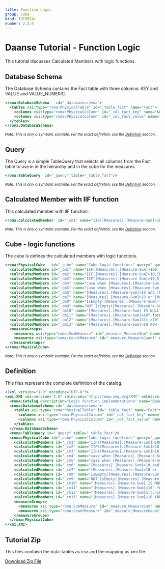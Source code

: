 ```yaml
---
title: Function Logic
group: Cube
kind: TUTORIAL
number: 2.3.6
---
```

# Daanse Tutorial - Function Logic

This tutorial discusses Calculated Members with logic functions.



## Database Schema

The Database Schema contains the Fact table with three columns: KEY and VALUE and VALUE_NUMERIC.


```xml
<roma:DatabaseSchema   id="_databaseschema">
  <tables xsi:type="roma:PhysicalTable" id="_table_fact" name="Fact">
    <columns xsi:type="roma:PhysicalColumn" id="_col_fact_key" name="KEY"/>
    <columns xsi:type="roma:PhysicalColumn" id="_col_fact_value" name="VALUE" type="Integer"/>
  </tables>
</roma:DatabaseSchema>

```
*<small>Note: This is only a symbolic example. For the exact definition, see the [Definition](#definition) section.</small>*
## Query

The Query is a simple TableQuery that selects all columns from the Fact table to use in in the hierarchy and in the cube for the measures.


```xml
<roma:TableQuery  id="_query" table="_table_fact"/>

```
*<small>Note: This is only a symbolic example. For the exact definition, see the [Definition](#definition) section.</small>*
## Calculated Member with IIF function

This calculated member with IIF function.


```xml
<roma:CalculatedMember  id="_cm1" name="IIF([Measures].[Measure-Sum]>100,[Measures].[Measure-Sum],Null)" formula="IIF([Measures].[Measure-Sum]>100,[Measures].[Measure-Sum],Null)"/>

```
*<small>Note: This is only a symbolic example. For the exact definition, see the [Definition](#definition) section.</small>*
## Cube - logic functions

The cube is defines the calculated members with logic functions.


```xml
<roma:PhysicalCube   id="_cube" name="Cube logic functions" query="_query">
  <calculatedMembers id="_cm1" name="IIF([Measures].[Measure-Sum]>100,[Measures].[Measure-Sum],Null)" formula="IIF([Measures].[Measure-Sum]>100,[Measures].[Measure-Sum],Null)"/>
  <calculatedMembers id="_cm2" name="IIF([Measures].[Measure-Sum]>10,[Measures].[Measure-Sum],Null)" formula="IIF([Measures].[Measure-Sum]>10,[Measures].[Measure-Sum],Null)"/>
  <calculatedMembers id="_cm3" name="IIF([Measures].[Measure-Sum]>10,5,10)" formula="IIF([Measures].[Measure-Sum]>10,5,10)"/>
  <calculatedMembers id="_cm4" name="case when [Measures].[Measure-Sum]>10 then [Measures].[Measure-Sum] else [Measures].[Measure-Count] end" formula="case when [Measures].[Measure-Sum]>10 then [Measures].[Measure-Sum] else [Measures].[Measure-Count] end"/>
  <calculatedMembers id="_cm5" name="case when [Measures].[Measure-Sum]>100 then [Measures].[Measure-Sum] else [Measures].[Measure-Count] end" formula="case when [Measures].[Measure-Sum]>100 then [Measures].[Measure-Sum] else [Measures].[Measure-Count] end"/>
  <calculatedMembers id="_cm6" name="[Measures].[Measure-Sum]>10 and [Measures].[Measure-Count]>0" formula="[Measures].[Measure-Sum]>10 and [Measures].[Measure-Count]>0"/>
  <calculatedMembers id="_cm7" name="[Measures].[Measure-Sum]>10 or [Measures].[Measure-Count]>0" formula="[Measures].[Measure-Sum]>10 or [Measures].[Measure-Count]>0"/>
  <calculatedMembers id="_cm8" name="IsEmpty([Measures].[Measure-Sum])" formula="IsEmpty([Measures].[Measure-Sum])"/>
  <calculatedMembers id="_cm9" name="NOT IsEmpty([Measures].[Measure-Sum])" formula="NOT IsEmpty([Measures].[Measure-Sum])"/>
  <calculatedMembers id="_cm10" name="[Measures].[Measure-Sum] IS NULL" formula="[Measures].[Measure-Sum] IS NULL"/>
  <calculatedMembers id="_cm11" name="[Measures].[Measure-Sum]=10" formula="[Measures].[Measure-Sum]=10"/>
  <calculatedMembers id="_cm12" name="[Measures].[Measure-Sum]&lt;>10" formula="[Measures].[Measure-Sum]&lt;>10"/>
  <calculatedMembers id="_cm13" name="[Measures].[Measure-Sum]=10 XOR [Measures].[Measure-Sum]>10" formula="[Measures].[Measure-Sum]=10 XOR [Measures].[Measure-Sum]>10"/>
  <measureGroups>
    <measures xsi:type="roma:SumMeasure" id="_measure_MeasureSum" name="Measure-Sum" column="_col_fact_value"/>
    <measures xsi:type="roma:CountMeasure" id="_measure_MeasureCount" name="Measure-Count" column="_col_fact_value"/>
  </measureGroups>
</roma:PhysicalCube>

```
*<small>Note: This is only a symbolic example. For the exact definition, see the [Definition](#definition) section.</small>*

## Definition

This files represent the complete definition of the catalog.

```xml
<?xml version="1.0" encoding="UTF-8"?>
<xmi:XMI xmi:version="2.0" xmlns:xmi="http://www.omg.org/XMI" xmlns:xsi="http://www.w3.org/2001/XMLSchema-instance" xmlns:roma="https://www.daanse.org/spec/org.eclipse.daanse.rolap.mapping">
  <roma:Catalog description="Logic function implementations" name="Daanse Tutorial - Function Logic" cubes="_cube" dbschemas="_databaseschema"/>
  <roma:DatabaseSchema id="_databaseschema">
    <tables xsi:type="roma:PhysicalTable" id="_table_fact" name="Fact">
      <columns xsi:type="roma:PhysicalColumn" id="_col_fact_key" name="KEY"/>
      <columns xsi:type="roma:PhysicalColumn" id="_col_fact_value" name="VALUE" type="Integer"/>
    </tables>
  </roma:DatabaseSchema>
  <roma:TableQuery id="_query" table="_table_fact"/>
  <roma:PhysicalCube id="_cube" name="Cube logic functions" query="_query">
    <calculatedMembers id="_cm1" name="IIF([Measures].[Measure-Sum]>100,[Measures].[Measure-Sum],Null)" formula="IIF([Measures].[Measure-Sum]>100,[Measures].[Measure-Sum],Null)"/>
    <calculatedMembers id="_cm2" name="IIF([Measures].[Measure-Sum]>10,[Measures].[Measure-Sum],Null)" formula="IIF([Measures].[Measure-Sum]>10,[Measures].[Measure-Sum],Null)"/>
    <calculatedMembers id="_cm3" name="IIF([Measures].[Measure-Sum]>10,5,10)" formula="IIF([Measures].[Measure-Sum]>10,5,10)"/>
    <calculatedMembers id="_cm4" name="case when [Measures].[Measure-Sum]>10 then [Measures].[Measure-Sum] else [Measures].[Measure-Count] end" formula="case when [Measures].[Measure-Sum]>10 then [Measures].[Measure-Sum] else [Measures].[Measure-Count] end"/>
    <calculatedMembers id="_cm5" name="case when [Measures].[Measure-Sum]>100 then [Measures].[Measure-Sum] else [Measures].[Measure-Count] end" formula="case when [Measures].[Measure-Sum]>100 then [Measures].[Measure-Sum] else [Measures].[Measure-Count] end"/>
    <calculatedMembers id="_cm6" name="[Measures].[Measure-Sum]>10 and [Measures].[Measure-Count]>0" formula="[Measures].[Measure-Sum]>10 and [Measures].[Measure-Count]>0"/>
    <calculatedMembers id="_cm7" name="[Measures].[Measure-Sum]>10 or [Measures].[Measure-Count]>0" formula="[Measures].[Measure-Sum]>10 or [Measures].[Measure-Count]>0"/>
    <calculatedMembers id="_cm8" name="IsEmpty([Measures].[Measure-Sum])" formula="IsEmpty([Measures].[Measure-Sum])"/>
    <calculatedMembers id="_cm9" name="NOT IsEmpty([Measures].[Measure-Sum])" formula="NOT IsEmpty([Measures].[Measure-Sum])"/>
    <calculatedMembers id="_cm10" name="[Measures].[Measure-Sum] IS NULL" formula="[Measures].[Measure-Sum] IS NULL"/>
    <calculatedMembers id="_cm11" name="[Measures].[Measure-Sum]=10" formula="[Measures].[Measure-Sum]=10"/>
    <calculatedMembers id="_cm12" name="[Measures].[Measure-Sum]&lt;>10" formula="[Measures].[Measure-Sum]&lt;>10"/>
    <calculatedMembers id="_cm13" name="[Measures].[Measure-Sum]=10 XOR [Measures].[Measure-Sum]>10" formula="[Measures].[Measure-Sum]=10 XOR [Measures].[Measure-Sum]>10"/>
    <measureGroups>
      <measures xsi:type="roma:SumMeasure" id="_measure_MeasureSum" name="Measure-Sum" column="_col_fact_value"/>
      <measures xsi:type="roma:CountMeasure" id="_measure_MeasureCount" name="Measure-Count" column="_col_fact_value"/>
    </measureGroups>
  </roma:PhysicalCube>
</xmi:XMI>

```



## Tutorial Zip
This files contaisn the data-tables as csv and the mapping as xmi file.

<a href="./zip/tutorial.function.logic.zip" download>Download Zip File</a>
